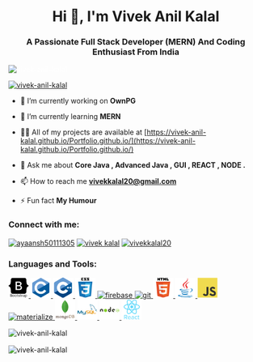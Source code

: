 <h1 align="center">Hi 👋, I'm Vivek Anil Kalal</h1>
<h3 align="center">A Passionate Full Stack Developer (MERN) And Coding Enthusiast From India</h3>

<p align="left"> <img src="https://imgs.search.brave.com/0joDXtEfF7lpOUMHvO8gofPHJ-Z7BErqE2NS0CkNeFc/rs:fit:750:400:1/g:ce/aHR0cHM6Ly90aGVu/aW5laGVydHouY29t/L3dwLWNvbnRlbnQv/dXBsb2Fkcy8yMDIw/LzA2L2Z1bGwtc3Rh/Y2stZGV2ZWxvcG1l/bnQuZ2lm.gif" alt="vivek-anil-kalal" style="color : white"/> </p>

<p align="left"> <a href="https://github.com/ryo-ma/github-profile-trophy"><img src="https://github-profile-trophy.vercel.app/?username=vivek-anil-kalal" alt="vivek-anil-kalal" /></a> </p>

- 🔭 I’m currently working on **OwnPG**

- 🌱 I’m currently learning **MERN**

- 👨‍💻 All of my projects are available at [https://vivek-anil-kalal.github.io/Portfolio.github.io/](https://vivek-anil-kalal.github.io/Portfolio.github.io/)

- 💬 Ask me about **Core Java , Advanced Java , GUI , REACT , NODE .**

- 📫 How to reach me **vivekkalal20@gmail.com**

- ⚡ Fun fact **My Humour**

<h3 align="left">Connect with me:</h3>
<p align="left">
<a href="https://twitter.com/ayaansh50111305" target="blank"><img align="center" src="https://raw.githubusercontent.com/rahuldkjain/github-profile-readme-generator/master/src/images/icons/Social/twitter.svg" alt="ayaansh50111305" height="30" width="40" /></a>
<a href="https://linkedin.com/in/vivek kalal" target="blank"><img align="center" src="https://raw.githubusercontent.com/rahuldkjain/github-profile-readme-generator/master/src/images/icons/Social/linked-in-alt.svg" alt="vivek kalal" height="30" width="40" /></a>
<a href="https://instagram.com/vivekkalal20" target="blank"><img align="center" src="https://raw.githubusercontent.com/rahuldkjain/github-profile-readme-generator/master/src/images/icons/Social/instagram.svg" alt="vivekkalal20" height="30" width="40" /></a>
</p>

<h3 align="left">Languages and Tools:</h3>
<p align="left"> <a href="https://getbootstrap.com" target="_blank" rel="noreferrer"> <img src="https://raw.githubusercontent.com/devicons/devicon/master/icons/bootstrap/bootstrap-plain-wordmark.svg" alt="bootstrap" width="40" height="40"/> </a> <a href="https://www.cprogramming.com/" target="_blank" rel="noreferrer"> <img src="https://raw.githubusercontent.com/devicons/devicon/master/icons/c/c-original.svg" alt="c" width="40" height="40"/> </a> <a href="https://www.w3schools.com/cpp/" target="_blank" rel="noreferrer"> <img src="https://raw.githubusercontent.com/devicons/devicon/master/icons/cplusplus/cplusplus-original.svg" alt="cplusplus" width="40" height="40"/> </a> <a href="https://www.w3schools.com/css/" target="_blank" rel="noreferrer"> <img src="https://raw.githubusercontent.com/devicons/devicon/master/icons/css3/css3-original-wordmark.svg" alt="css3" width="40" height="40"/> </a> <a href="https://firebase.google.com/" target="_blank" rel="noreferrer"> <img src="https://www.vectorlogo.zone/logos/firebase/firebase-icon.svg" alt="firebase" width="40" height="40"/> </a> <a href="https://git-scm.com/" target="_blank" rel="noreferrer"> <img src="https://www.vectorlogo.zone/logos/git-scm/git-scm-icon.svg" alt="git" width="40" height="40"/> </a> <a href="https://www.w3.org/html/" target="_blank" rel="noreferrer"> <img src="https://raw.githubusercontent.com/devicons/devicon/master/icons/html5/html5-original-wordmark.svg" alt="html5" width="40" height="40"/> </a> <a href="https://www.java.com" target="_blank" rel="noreferrer"> <img src="https://raw.githubusercontent.com/devicons/devicon/master/icons/java/java-original.svg" alt="java" width="40" height="40"/> </a> <a href="https://developer.mozilla.org/en-US/docs/Web/JavaScript" target="_blank" rel="noreferrer"> <img src="https://raw.githubusercontent.com/devicons/devicon/master/icons/javascript/javascript-original.svg" alt="javascript" width="40" height="40"/> </a> <a href="https://materializecss.com/" target="_blank" rel="noreferrer"> <img src="https://raw.githubusercontent.com/prplx/svg-logos/5585531d45d294869c4eaab4d7cf2e9c167710a9/svg/materialize.svg" alt="materialize" width="40" height="40"/> </a> <a href="https://www.mongodb.com/" target="_blank" rel="noreferrer"> <img src="https://raw.githubusercontent.com/devicons/devicon/master/icons/mongodb/mongodb-original-wordmark.svg" alt="mongodb" width="40" height="40"/> </a> <a href="https://www.mysql.com/" target="_blank" rel="noreferrer"> <img src="https://raw.githubusercontent.com/devicons/devicon/master/icons/mysql/mysql-original-wordmark.svg" alt="mysql" width="40" height="40"/> </a> <a href="https://nodejs.org" target="_blank" rel="noreferrer"> <img src="https://raw.githubusercontent.com/devicons/devicon/master/icons/nodejs/nodejs-original-wordmark.svg" alt="nodejs" width="40" height="40"/> </a> <a href="https://reactjs.org/" target="_blank" rel="noreferrer"> <img src="https://raw.githubusercontent.com/devicons/devicon/master/icons/react/react-original-wordmark.svg" alt="react" width="40" height="40"/> </a> </p>

<p><img align="center" src="https://github-readme-stats.vercel.app/api/top-langs?username=vivek-anil-kalal&show_icons=true&locale=en&layout=compact" alt="vivek-anil-kalal" /></p>

<p><img align="center" src="https://github-readme-streak-stats.herokuapp.com/?user=vivek-anil-kalal&" alt="vivek-anil-kalal" /></p>

